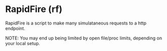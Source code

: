 # RapidFire (rf)

RapidFire is a script to make many simulataneous requests to a http endpoint.

NOTE: You may end up being limited by open file/proc limits, depending on your local setup.
